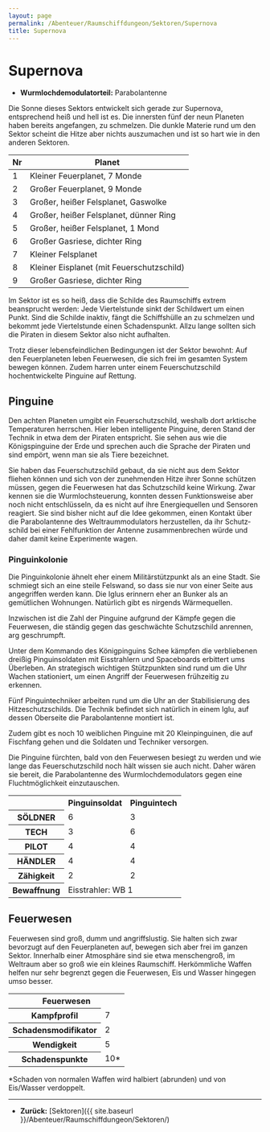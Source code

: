 ```yaml
---
layout: page
permalink: /Abenteuer/Raumschiffdungeon/Sektoren/Supernova
title: Supernova
---
```


# Supernova

- **Wurmlochdemodulatorteil:** Parabolantenne

Die Sonne dieses Sektors entwickelt sich gerade zur Supernova, entsprechend heiß und hell ist es. Die innersten fünf der neun Pla&shy;neten haben bereits angefangen, zu schmelzen. Die dunkle Materie rund um den Sektor scheint die Hitze aber nichts auszumachen und ist so hart wie in den anderen Sektoren.

<table>
<thead>
<tr><th>Nr</th><th>Planet</th></tr>
</thead>
<tbody>
<tr><td>1</td><td>Kleiner Feuerplanet, 7 Monde</td></tr>
<tr><td>2</td><td>Großer Feuerplanet, 9 Monde</td></tr>
<tr><td>3</td><td>Großer, heißer Felsplanet, Gaswolke</td></tr>
<tr><td>4</td><td>Großer, heißer Felsplanet, dünner Ring</td></tr>
<tr><td>5</td><td>Großer, heißer Felsplanet, 1 Mond</td></tr>
<tr><td>6</td><td>Großer Gasriese, dichter Ring</td></tr>
<tr><td>7</td><td>Kleiner Felsplanet</td></tr>
<tr><td>8</td><td>Kleiner Eisplanet (mit Feuerschutzschild)</td></tr>
<tr><td>9</td><td>Großer Gasriese, dichter Ring</td></tr>
</tbody>
</table>

Im Sektor ist es so heiß, dass die Schilde des Raumschiffs extrem beansprucht wer&shy;den: Jede Viertelstunde sinkt der Schild&shy;wert um einen Punkt. Sind die Schilde inaktiv, fängt die Schiffshülle an zu schmelzen und bekommt jede Viertel&shy;stunde einen Schadenspunkt. Allzu&shy; lange sollten sich die Piraten in diesem Sektor also nicht aufhalten.

Trotz dieser lebensfeindlichen Bedingungen ist der Sektor bewohnt: Auf den Feuerplaneten leben Feuerwesen, die sich frei im gesamten System bewegen können. Zudem harren unter einem Feuerschutzschild hochentwickelte Pinguine auf Rettung.

## Pinguine

Den achten Planeten umgibt ein Feuer&shy;schutzschild, weshalb dort arktische Tem&shy;p&shy;eraturen herrschen. Hier leben intel&shy;ligente Pinguine, deren Stand der Tech&shy;nik in etwa dem der Piraten ent&shy;spricht. Sie sehen aus wie die Königspinguine der Erde und sprechen auch die Sprache der Piraten und sind empört, wenn man sie als Tiere bezeichnet.

Sie haben das Feuerschutz&shy;schild gebaut, da sie nicht aus dem Sektor fliehen können und sich von der zunehmenden Hitze ihrer Sonne schützen müssen, gegen die Feuerwesen hat das Schutzschild keine Wirkung. Zwar kennen sie die Wurmlochsteuerung, konnten dessen Funktions&shy;weise aber noch nicht ent&shy;schlüs&shy;seln, da es nicht auf ihre En&shy;ergiequellen und Sen&shy;soren reagiert. Sie sind bisher nicht auf die Idee gekommen, einen Kontakt über die Parabol&shy;antenne des Welt&shy;raum&shy;modulators herzu&shy;stellen, da ihr Schutz&shy;schild bei einer Fehlfunktion der Antenne zusammenbrechen würde und daher damit keine Experimente wagen.

### Pinguinkolonie

Die Pinguinkolonie ähnelt eher einem Militärstützpunkt als an eine Stadt. Sie schmiegt sich an eine steile Felswand, so dass sie nur von einer Seite aus angegriffen werden kann. Die Iglus erinnern eher an Bunker als an gemütlichen Wohnungen. Natürlich gibt es nirgends Wärmequellen.

Inzwischen ist die Zahl der Pinguine aufgrund der Kämpfe gegen die Feuerwesen, die ständig gegen das geschwächte Schutzschild anrennen, arg geschrumpft.

Unter dem Kommando des Königpinguins Schee kämpfen die verbliebenen dreißig Pinguin&shy;soldaten mit Eisstrahlern und Spaceboards erbittert ums Überleben. An strate&shy;gisch wichtigen Stützpunkten sind rund um die Uhr Wachen stationiert, um einen Angriff der Feuerwesen frühzeitig zu erkennen.

Fünf Pinguintechniker arbeiten rund um die Uhr an der Stabilisierung des Hitzeschutz&shy;schilds. Die Technik befindet sich natürlich in einem Iglu, auf dessen Oberseite die Parabolantenne montiert ist.

Zudem gibt es noch 10 weiblichen Pinguine mit 20 Kleinpinguinen, die auf Fischfang gehen und die Soldaten und Techniker versorgen.

Die Pinguine fürchten, bald von den Feuerwesen besiegt zu werden und wie lange das Feuerschutzschild noch hält wissen sie auch nicht. Daher wären sie bereit, die Parabolantenne des Wurm&shy;lochdemodulators gegen eine Fluchtmöglichkeit einzu&shy;tau&shy;schen.

<table>
<tbody>
<tr><th> </th><th>Pinguinsoldat</th><th>Pinguintech</th></tr>
<tr><th>SÖLDNER</th><td>6</td><td>3</td></tr>
<tr><th>TECH</th><td>3</td><td>6</td></tr>
<tr><th>PILOT</th><td>4</td><td>4</td></tr>
<tr><th>HÄNDLER</th><td>4</td><td>4</td></tr>
<tr><th>Zähigkeit</th><td>2</td><td>2</td></tr>
<tr><th>Bewaffnung</th><td colspan="2">Eisstrahler: WB 1</td></tr>
</tbody>
</table>

## Feuerwesen

Feuerwesen sind groß, dumm und angriffslustig. Sie halten sich zwar bevorzugt auf den Feuerplaneten auf, bewegen sich aber frei im ganzen Sektor. Innerhalb einer Atmosphäre sind sie etwa menschengroß, im Weltraum aber so groß wie ein kleines Raumschiff. Herkömmliche Waffen helfen nur sehr begrenzt gegen die Feuerwesen, Eis und Wasser hingegen umso besser.

<table>
<tbody>
<tr><th colspan="2">Feuerwesen</th></tr>
<tr><th>Kampfprofil</th><td>7</td></tr>
<tr><th>Schadensmodifikator</th><td>2</td></tr>
<tr><th>Wendigkeit</th><td>5</td></tr>
<tr><th>Schadenspunkte</th><td>10*</td></tr>
</tbody>
</table>

*Schaden von normalen Waffen wird halbiert (abrunden) und von Eis/Wasser verdoppelt.

***

- **Zurück:** [Sektoren]({{ site.baseurl }}/Abenteuer/Raumschiffdungeon/Sektoren/)
